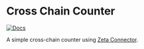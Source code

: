 # Cross Chain Counter

[![Docs](https://img.shields.io/badge/Zeta%20docs-🔗-43ad51)](https://docs.zetachain.com/develop/examples/cross-chain-counter)

A simple cross-chain counter using [Zeta Connector](https://docs.zetachain.com/reference/connector).
